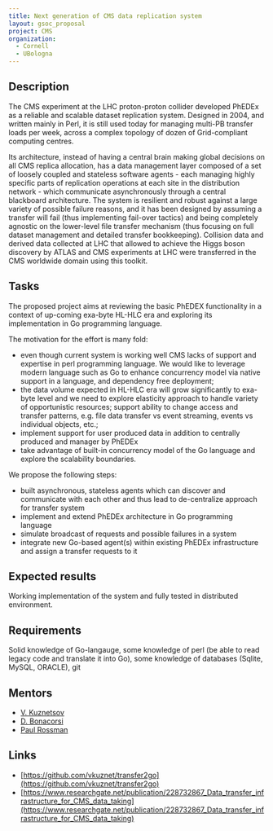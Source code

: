 ```yaml
---
title: Next generation of CMS data replication system
layout: gsoc_proposal
project: CMS
organization: 
  - Cornell
  - UBologna
---
```


## Description

The CMS experiment at the LHC proton-proton collider developed PhEDEx as a
reliable and scalable dataset replication system. Designed in 2004, and written
mainly in Perl, it is still used today for managing multi-PB transfer loads per
week, across a complex topology of dozen of Grid-compliant computing centres.

Its architecture, instead of having a central brain making global decisions on
all CMS replica allocation, has a data management layer composed of a set of
loosely coupled and stateless software agents - each managing highly specific
parts of replication operations at each site in the distribution network -
which communicate asynchronously through a central blackboard architecture. The
system is resilient and robust against a large variety of possible failure
reasons, and it has been designed by assuming a transfer will fail (thus
implementing fail-over tactics) and being completely agnostic on the
lower-level file transfer mechanism (thus focusing on full dataset management
and detailed transfer bookkeeping). Collision data and derived data collected
at LHC that allowed to achieve the Higgs boson discovery by ATLAS and CMS
experiments at LHC were transferred in the CMS worldwide domain using this
toolkit.

## Tasks

The proposed project aims at reviewing the basic PhEDEX functionality in a
context of up-coming exa-byte HL-HLC era and exploring its implementation in Go
programming language.

The motivation for the effort is many fold:

  * even though current system is working well CMS lacks of support and
    expertise in perl programming language. We would like to leverage modern
    language such as Go to enhance concurrency model via native support in a
    language, and dependency free deployment;
  * the data volume expected in HL-HLC era will grow significantly to exa-byte
    level and we need to explore elasticity approach to handle variety of
    opportunistic resources; support ability to change access and transfer
    patterns, e.g. file data transfer vs event streaming, events vs individual
    objects, etc.;
  * implement support for user produced data in addition to centrally produced and manager by PhEDEx
  * take advantage of built-in concurrency model of the Go language and explore the scalability boundaries.

We propose the following steps:

  * built asynchronous, stateless agents which can discover and communicate with each other and thus lead to de-centralize approach for transfer system
  * implement and extend PhEDEx architecture in Go programming language
  * simulate broadcast of requests and possible failures in a system
  * integrate new Go-based agent(s) within existing PhEDEx infrastructure and assign a transfer requests to it

## Expected results
Working implementation of the system and fully tested in distributed environment.

## Requirements
Solid knowledge of Go-langauge, some knowledge of perl (be able to read legacy code
and translate it into Go), some knowledge of databases (Sqlite, MySQL, ORACLE), git

## Mentors 
  * [V. Kuznetsov](mailto:vkuznet@gmail.com)
  * [D. Bonacorsi](mailto:bonacorsi@bo.infn.it)
  * [Paul Rossman](mailto:paulrossman@google.com)

## Links
  * [https://github.com/vkuznet/transfer2go](https://github.com/vkuznet/transfer2go)
  * [https://www.researchgate.net/publication/228732867_Data_transfer_infrastructure_for_CMS_data_taking](https://www.researchgate.net/publication/228732867_Data_transfer_infrastructure_for_CMS_data_taking)
